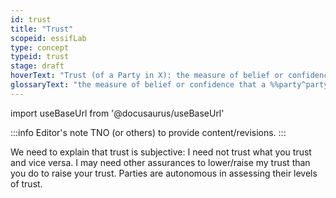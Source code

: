 ```yaml
---
id: trust
title: "Trust"
scopeid: essifLab
type: concept
typeid: trust
stage: draft
hoverText: "Trust (of a Party in X): the measure of belief or confidence that this party has in X"
glossaryText: "the measure of belief or confidence that a %%party^party%% has in X (someone, something, ...)."
---
```


import useBaseUrl from '@docusaurus/useBaseUrl'

:::info Editor's note
TNO (or others) to provide content/revisions.
:::

We need to explain that trust is subjective: I need not trust what you trust and vice versa. I may need other assurances to lower/raise my trust than you do to raise your trust. Parties are autonomous in assessing their levels of trust.